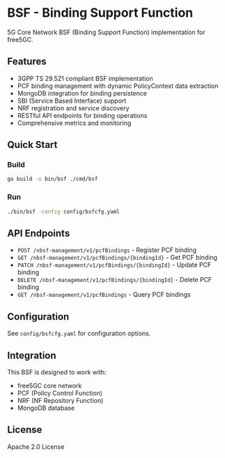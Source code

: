 # BSF - Binding Support Function

5G Core Network BSF (Binding Support Function) implementation for free5GC.

## Features

- 3GPP TS 29.521 compliant BSF implementation
- PCF binding management with dynamic PolicyContext data extraction  
- MongoDB integration for binding persistence
- SBI (Service Based Interface) support
- NRF registration and service discovery
- RESTful API endpoints for binding operations
- Comprehensive metrics and monitoring

## Quick Start

### Build

```bash
go build -o bin/bsf ./cmd/bsf
```

### Run

```bash
./bin/bsf -config config/bsfcfg.yaml
```

## API Endpoints

- `POST /nbsf-management/v1/pcfBindings` - Register PCF binding
- `GET /nbsf-management/v1/pcfBindings/{bindingId}` - Get PCF binding  
- `PATCH /nbsf-management/v1/pcfBindings/{bindingId}` - Update PCF binding
- `DELETE /nbsf-management/v1/pcfBindings/{bindingId}` - Delete PCF binding
- `GET /nbsf-management/v1/pcfBindings` - Query PCF bindings

## Configuration

See `config/bsfcfg.yaml` for configuration options.

## Integration

This BSF is designed to work with:
- free5GC core network
- PCF (Policy Control Function)
- NRF (NF Repository Function)
- MongoDB database

## License

Apache 2.0 License

